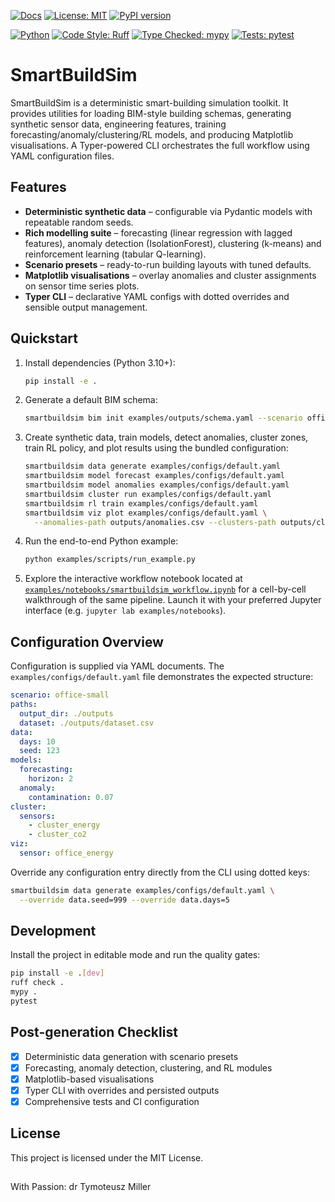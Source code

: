 <!-- Core status -->
[![Docs](https://img.shields.io/badge/docs-online-brightgreen.svg)](https://tymill.github.io/SmartBuildSim/)
[![License: MIT](https://img.shields.io/badge/License-MIT-yellow.svg)](LICENSE)
[![PyPI version](https://img.shields.io/pypi/v/smartbuildsim)](https://pypi.org/project/smartbuildsim/)
<!-- Tech meta -->
[![Python](https://img.shields.io/badge/python-3.10%20%7C%203.11%20%7C%203.12-blue.svg)](https://github.com/TyMill/SmartBuildSim/blob/main/pyproject.toml)
[![Code Style: Ruff](https://img.shields.io/badge/code%20style-ruff-000000.svg)](https://docs.astral.sh/ruff/)
[![Type Checked: mypy](https://img.shields.io/badge/type%20checked-mypy-1f5081.svg)](https://mypy.readthedocs.io/)
[![Tests: pytest](https://img.shields.io/badge/tests-pytest-0A9EDC.svg)](https://docs.pytest.org/)



# SmartBuildSim

SmartBuildSim is a deterministic smart-building simulation toolkit. It provides
utilities for loading BIM-style building schemas, generating synthetic sensor
data, engineering features, training forecasting/anomaly/clustering/RL models,
and producing Matplotlib visualisations. A Typer-powered CLI orchestrates the
full workflow using YAML configuration files.

## Features

* **Deterministic synthetic data** – configurable via Pydantic models with
  repeatable random seeds.
* **Rich modelling suite** – forecasting (linear regression with lagged
  features), anomaly detection (IsolationForest), clustering (k-means) and
  reinforcement learning (tabular Q-learning).
* **Scenario presets** – ready-to-run building layouts with tuned defaults.
* **Matplotlib visualisations** – overlay anomalies and cluster assignments on
  sensor time series plots.
* **Typer CLI** – declarative YAML configs with dotted overrides and sensible
  output management.

## Quickstart

1. Install dependencies (Python 3.10+):

   ```bash
   pip install -e .
   ```

2. Generate a default BIM schema:

   ```bash
   smartbuildsim bim init examples/outputs/schema.yaml --scenario office-small
   ```

3. Create synthetic data, train models, detect anomalies, cluster zones, train
   RL policy, and plot results using the bundled configuration:

   ```bash
   smartbuildsim data generate examples/configs/default.yaml
   smartbuildsim model forecast examples/configs/default.yaml
   smartbuildsim model anomalies examples/configs/default.yaml
   smartbuildsim cluster run examples/configs/default.yaml
   smartbuildsim rl train examples/configs/default.yaml
   smartbuildsim viz plot examples/configs/default.yaml \
     --anomalies-path outputs/anomalies.csv --clusters-path outputs/clusters.csv
   ```

4. Run the end-to-end Python example:

   ```bash
   python examples/scripts/run_example.py
   ```

5. Explore the interactive workflow notebook located at
   [`examples/notebooks/smartbuildsim_workflow.ipynb`](examples/notebooks/smartbuildsim_workflow.ipynb)
   for a cell-by-cell walkthrough of the same pipeline. Launch it with your
   preferred Jupyter interface (e.g. `jupyter lab examples/notebooks`).

## Configuration Overview

Configuration is supplied via YAML documents. The `examples/configs/default.yaml`
file demonstrates the expected structure:

```yaml
scenario: office-small
paths:
  output_dir: ./outputs
  dataset: ./outputs/dataset.csv
data:
  days: 10
  seed: 123
models:
  forecasting:
    horizon: 2
  anomaly:
    contamination: 0.07
cluster:
  sensors:
    - cluster_energy
    - cluster_co2
viz:
  sensor: office_energy
```

Override any configuration entry directly from the CLI using dotted keys:

```bash
smartbuildsim data generate examples/configs/default.yaml \
  --override data.seed=999 --override data.days=5
```

## Development

Install the project in editable mode and run the quality gates:

```bash
pip install -e .[dev]
ruff check .
mypy .
pytest
```

## Post-generation Checklist

* [x] Deterministic data generation with scenario presets
* [x] Forecasting, anomaly detection, clustering, and RL modules
* [x] Matplotlib-based visualisations
* [x] Typer CLI with overrides and persisted outputs
* [x] Comprehensive tests and CI configuration

## License

This project is licensed under the MIT License.

##

With Passion: dr Tymoteusz Miller
